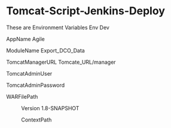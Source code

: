 # Tomcat-Script-Jenkins-Deploy
These are Environment Variables
Env	Dev

AppName	Agile

ModuleName	Export_DCO_Data

TomcatManagerURL Tomcate_URL/manager

TomcatAdminUser	<USER NAME>
  
TomcatAdminPassword	

WARFilePath <DIR PATH> 

Version	1.8-SNAPSHOT

ContextPath	
